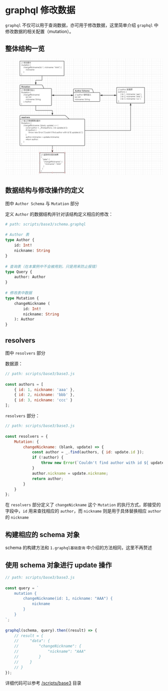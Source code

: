 # graphql 修改数据
`graphql` 不仅可以用于查询数据，亦可用于修改数据，这里简单介绍 `graphql` 中修改数据的相关配置（mutation）。

## 整体结构一览
![docs/base3.png](/docs/base3.png)

## 数据结构与修改操作的定义
图中 `Author Schema` 与 `Mutation` 部分  

定义 `Author` 的数据结构并针对该结构定义相应的修改：
```graphql
# path: scripts/base3/schema.graphql

# Author 表
type Author {
    id: Int!
    nickname: String
}

# 查询表（在本案例中不会被用到，只是用来防止报错）
type Query {
    author: Author
}

# 修改表中数据
type Mutation {
    changeNickname (
        id: Int!
        nickname: String
    ): Author
}
```

## resolvers
图中 `resolvers` 部分  

数据源：
```javascript
// path: scripts/base3/base3.js

const authors = [
    { id: 1, nickname: 'aaa' },
    { id: 2, nickname: 'bbb' },
    { id: 3, nickname: 'ccc' }
];
```

`resolvers` 部分：
```javascript
// path: scripts/base3/base3.js

const resolvers = {
    Mutation: {
        changeNickname: (blank, update) => {
            const author = _.find(authors, { id: update.id });
            if (!author) {
                throw new Error(`Couldn't find author with id ${ update.id }`);
            }
            author.nickname = update.nickname;
            return author;
        }
    }
};
```
在 `resolvers` 部分定义了 `changeNickname` 这个 `Mutation` 的执行方式，即接受的字段中，`id` 用来查找相应的 `author`，而 `nickname` 则是用于具体替换相应 `author` 的 `nickname`

## 构建相应的 schema 对象
schema 的构建方法和 `1.graphql基础查询` 中介绍的方法相同，这里不再赘述

## 使用 schema 对象进行 update 操作
```javascript
// path: scripts/base3/base3.js

const query = `
    mutation {
        changeNickname(id: 1, nickname: "AAA") {
            nickname
        }
    }
`;

graphql(schema, query).then((result) => {
    // result = {
    //     "data": {
    //         "changeNickname": {
    //             "nickname": "AAA"
    //         }
    //     }
    // }
});
```

详细代码可以参考 [/scripts/base3](/scripts/base3) 目录